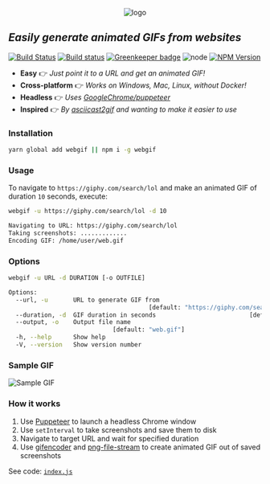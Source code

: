 <p align="center"><img alt="logo" src="https://rawgit.com/anishkny/webgif/master/logo.svg"></p>

## *Easily generate animated GIFs from websites*

[![Build Status](https://travis-ci.org/anishkny/webgif.svg?branch=master)](https://travis-ci.org/anishkny/webgif)
[![Build status](https://ci.appveyor.com/api/projects/status/ji5c66ex9ifog9hk/branch/master?svg=true)](https://ci.appveyor.com/project/anishkny/webgif/branch/master)
[![Greenkeeper badge](https://badges.greenkeeper.io/anishkny/webgif.svg)](https://greenkeeper.io/)
![node](https://img.shields.io/node/v/webgif.svg)
[![NPM Version](https://img.shields.io/npm/v/webgif.svg)](https://www.npmjs.com/package/webgif)

* **Easy**            👉  *Just point it to a URL and get an animated GIF!*
* **Cross-platform**  👉  *Works on Windows, Mac, Linux, without Docker!*
* **Headless**        👉  *Uses [GoogleChrome/puppeteer](https://github.com/GoogleChrome/puppeteer)*
* **Inspired**        👉  *By [asciicast2gif](https://github.com/asciinema/asciicast2gif) and wanting to make it easier to use*

### Installation
```bash
yarn global add webgif || npm i -g webgif
```

### Usage

To navigate to `https://giphy.com/search/lol` and make an animated GIF of duration `10` seconds, execute:

```bash
webgif -u https://giphy.com/search/lol -d 10

Navigating to URL: https://giphy.com/search/lol
Taking screenshots: .............
Encoding GIF: /home/user/web.gif
```

### Options

```bash
webgif -u URL -d DURATION [-o OUTFILE]

Options:
  --url, -u       URL to generate GIF from
                                       [default: "https://giphy.com/search/lol"]
  --duration, -d  GIF duration in seconds                          [default: 10]
  --output, -o    Output file name
                             [default: "web.gif"]
  -h, --help      Show help                                            [boolean]
  -V, --version   Show version number                                  [boolean]
```

### Sample GIF

![Sample GIF](https://storage.googleapis.com/webgif/web.gif)

### How it works

1. Use [Puppeteer](https://github.com/GoogleChrome/puppeteer) to launch a headless Chrome window
1. Use `setInterval` to take screenshots and save them to disk
1. Navigate to target URL and wait for specified duration
1. Use [gifencoder](https://github.com/eugeneware/gifencoder) and [png-file-stream](https://github.com/eugeneware/png-file-stream) to create animated GIF out of saved screenshots

See code: [`index.js`](https://github.com/anishkny/webgif/blob/master/index.js)
